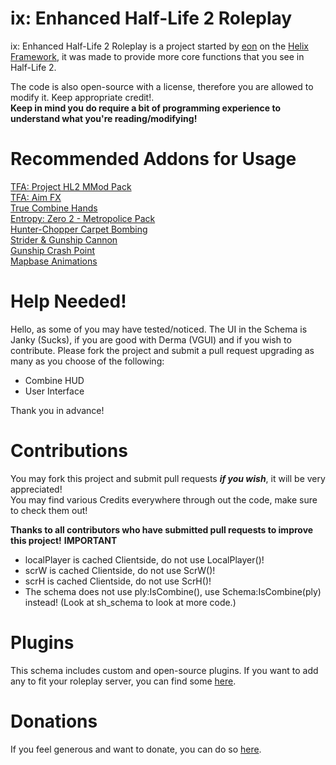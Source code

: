 # ix: Enhanced Half-Life 2 Roleplay
ix: Enhanced Half-Life 2 Roleplay is a project started by [eon](https://github.com/bloodycop7) on the [Helix Framework](https://github.com/NebulousCloud/helix), it was made to provide more core functions that you see in Half-Life 2.

The code is also open-source with a license, therefore you are allowed to modify it. Keep appropriate credit!.\
**Keep in mind you do require a bit of programming experience to understand what you're reading/modifying!**
# Recommended Addons for Usage
[TFA: Project HL2 MMod Pack](https://steamcommunity.com/sharedfiles/filedetails/?id=2665902404)\
[TFA: Aim FX](https://steamcommunity.com/sharedfiles/filedetails/?id=2834386148)\
[True Combine Hands](https://steamcommunity.com/sharedfiles/filedetails/?id=2860571852)\
[Entropy: Zero 2 - Metropolice Pack](https://steamcommunity.com/sharedfiles/filedetails/?id=2854473898)\
[Hunter-Chopper Carpet Bombing](https://steamcommunity.com/sharedfiles/filedetails/?id=466842084)\
[Strider & Gunship Cannon](https://steamcommunity.com/sharedfiles/filedetails/?id=464423406)\
[Gunship Crash Point](https://steamcommunity.com/sharedfiles/filedetails/?id=463144341)\
[Mapbase Animations](https://steamcommunity.com/sharedfiles/filedetails/?id=3063666429)

# Help Needed!
Hello, as some of you may have tested/noticed. The UI in the Schema is Janky (Sucks), if you are good with Derma (VGUI) and if you wish to contribute. Please fork the project and submit a pull request upgrading as many as you choose of the following:
- Combine HUD
- User Interface

Thank you in advance!
# Contributions
You may fork this project and submit pull requests ***if you wish***, it will be very appreciated!\
You may find various Credits everywhere through out the code, make sure to check them out!

**Thanks to all contributors who have submitted pull requests to improve this project!**
**IMPORTANT**
- localPlayer is cached Clientside, do not use LocalPlayer()!
- scrW is cached Clientside, do not use ScrW()!
- scrH is cached Clientside, do not use ScrH()!
- The schema does not use ply:IsCombine(), use Schema:IsCombine(ply) instead! (Look at sh_schema to look at more code.)

# Plugins
This schema includes custom and open-source plugins.
If you want to add any to fit your roleplay server, you can find some [here](https://plugins.gethelix.co/all/).
# Donations
If you feel generous and want to donate, you can do so [here](https://paypal.me/theb3ta).
